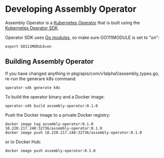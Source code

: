 # Developing Assembly Operator

Assembly Operator is a [Kubernetes Operator](https://coreos.com/operators/) that is built using the [Kubernetes Operator SDK](https://github.com/operator-framework/operator-sdk).

Operator SDK uses [Go modules](https://github.com/golang/go/wiki/Modules), so make sure GO111MODULE is set to "on":

```
export GO111MODULE=on
```

## Building Assembly Operator

If you have changed anything in pkg/apis/com/v1alpha1/assembly_types.go, re-run the generare k8s command:

```
operator-sdk generate k8s
```

To build the operator binary and a Docker image:

```
operator-sdk build assembly-operator:0.1.0
```

Push the Docker image to a private Docker registry:

```
docker image tag assembly-operator:0.1.0 10.220.217.248:32736/assembly-operator:0.1.0
docker image push 10.220.217.248:32736/assembly-operator:0.1.0
```

or to Docker Hub:

```
docker image push assembly-operator:0.1.0
```